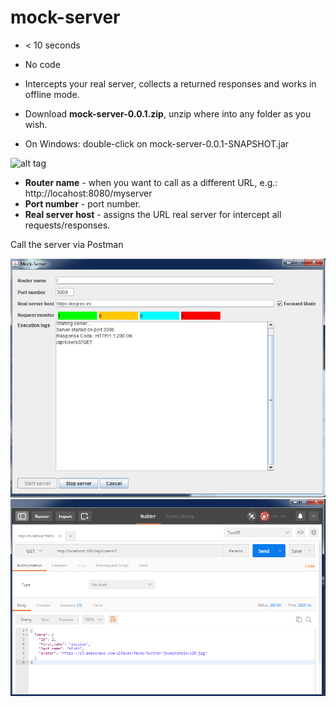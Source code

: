 # mock-server

- < 10 seconds
- No code
- Intercepts your real server, collects a returned responses and works in offline mode.

- Download <b>mock-server-0.0.1.zip</b>, unzip where into any folder as you wish.
- On Windows: double-click on mock-server-0.0.1-SNAPSHOT.jar 

![alt tag](https://github.com/andersonfonseka/jsonfakeserver/blob/master/images/mainscreen.png)

- <b>Router name</b> - when you want to call as a different URL, e.g.: http://locahost:8080/myserver
- <b>Port number</b> - port number.
- <b>Real server host</b> - assigns the URL real server for intercept all requests/responses.

Call the server via Postman

![alt tag](https://github.com/andersonfonseka/mock-server/blob/master/images/mock-server.png)
![alt tag](https://github.com/andersonfonseka/mock-server/blob/master/images/postman.png)


